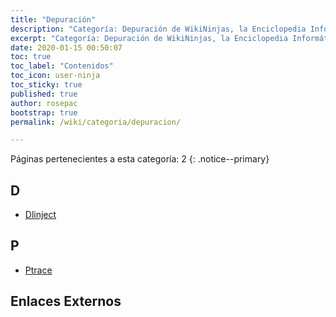```yaml
---
title: "Depuración"
description: "Categoría: Depuración de WikiNinjas, la Enciclopedia Informática Tecnológica Ciberninjas"
excerpt: "Categoría: Depuración de WikiNinjas, la Enciclopedia Informática Tecnológica Ciberninjas"
date: 2020-01-15 00:50:07
toc: true
toc_label: "Contenidos"
toc_icon: user-ninja
toc_sticky: true
published: true
author: rosepac
bootstrap: true
permalink: /wiki/categoria/depuracion/

---
```

<!-- EN CONSTRUCCIÓN -->
Páginas pertenecientes a esta categoría: 2
{: .notice--primary}

## D

- [Dlinject](/wiki/dlinject)

## P

- [Ptrace](/wiki/ptrace)

## Enlaces Externos


<!-- https://en.wikipedia.org/wiki/Category:Free_static_website_generators -->
<script async src="https://pagead2.googlesyndication.com/pagead/js/adsbygoogle.js"></script>
<ins class="adsbygoogle"
     style="display:block; text-align:center;"
     data-ad-layout="in-article"
     data-ad-format="fluid"
     data-ad-client="ca-pub-9630764103400456"
     data-ad-slot="3229974124"></ins>
<script>
     (adsbygoogle = window.adsbygoogle || []).push({});
</script>